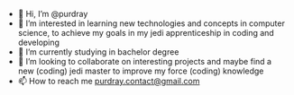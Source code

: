 - 👋 Hi, I’m @purdray
- 👀 I’m interested in learning new technologies and concepts in computer science, to achieve my goals in my jedi apprenticeship in coding and developing
- 🌱 I’m currently studying in bachelor degree
- 💞️ I’m looking to collaborate on interesting projects and maybe find a new (coding) jedi master to improve my force (coding) knowledge
- 📫 How to reach me purdray.contact@gmail.com

